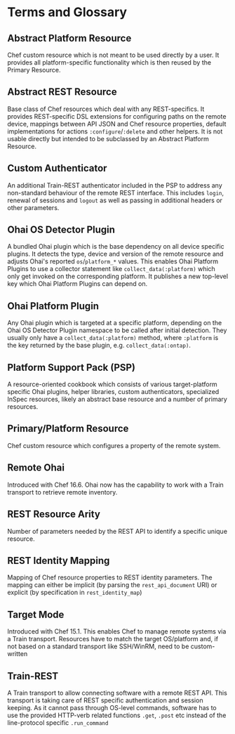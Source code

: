 # Terms and Glossary

## Abstract Platform Resource

Chef custom resource which is not meant to be used directly by a user. It provides all platform-specific functionality which is then reused by the Primary Resource.

## Abstract REST Resource

Base class of Chef resources which deal with any REST-specifics. It provides REST-specific DSL extensions for configuring paths on the remote device, mappings between API JSON and Chef resource properties, default implementations for actions `:configure`/`:delete` and other helpers. It is not usable directly but intended to be subclassed by an Abstract Platform Resource.

## Custom Authenticator

An additional Train-REST authenticator included in the PSP to address any non-standard behaviour of the remote REST interface. This includes `login`, renewal of sessions and `logout` as well as passing in additional headers or other parameters.

## Ohai OS Detector Plugin

A bundled Ohai plugin which is the base dependency on all device specific plugins. It detects the type, device and version of the remote resource and adjusts Ohai's reported `os`/`platform_*` values. This enables Ohai Platform Plugins to use a collector statement like `collect_data(:platform)` which only get invoked on the corresponding platform. It publishes a new top-level key which Ohai Platform Plugins can depend on.

## Ohai Platform Plugin

Any Ohai plugin which is targeted at a specific platform, depending on the Ohai OS Detector Plugin namespace to be called after initial detection. They usually only have a `collect_data(:platform)` method, where `:platform` is the key returned by the base plugin, e.g. `collect_data(:ontap)`.

## Platform Support Pack (PSP)

A resource-oriented cookbook which consists of various target-platform specific Ohai plugins, helper libraries, custom authenticators, specialized InSpec resources, likely an abstract base resource and a number of primary resources.

## Primary/Platform Resource

Chef custom resource which configures a property of the remote system.

## Remote Ohai

Introduced with Chef 16.6. Ohai now has the capability to work with a Train transport to retrieve remote inventory.

## REST Resource Arity

Number of parameters needed by the REST API to identify a specific unique resource.

## REST Identity Mapping

Mapping of Chef resource properties to REST identity parameters. The mapping can either be implicit (by parsing the `rest_api_document` URI) or explicit (by specification in `rest_identity_map`)

## Target Mode

Introduced with Chef 15.1. This enables Chef to manage remote systems via a Train transport. Resources have to match the target OS/platform and, if not based on a standard transport like SSH/WinRM, need to be custom-written

## Train-REST

A Train transport to allow connecting software with a remote REST API. This transport is taking care of REST specific authentication and session keeping. As it cannot pass through OS-level commands, software has to use the provided HTTP-verb related functions `.get`, `.post` etc instead of the line-protocol specific `.run_command`
